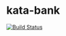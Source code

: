 # kata-bank
[![Build Status](https://travis-ci.org/Galian5/kata-bank.svg?branch=master)](https://travis-ci.org/Galian5/kata-bank)
